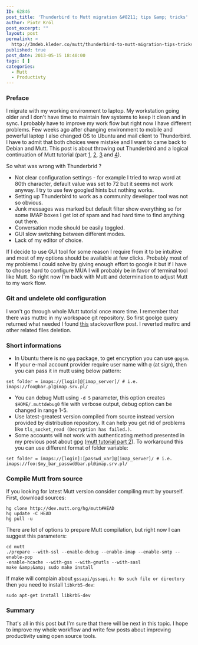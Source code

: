 ```yaml
---
ID: 62846
post_title: 'Thunderbird to Mutt migration &#8211; tips &amp; tricks'
author: Piotr Król
post_excerpt: ""
layout: post
permalink: >
  http://3mdeb.kleder.co/mutt/thunderbird-to-mutt-migration-tips-tricks/
published: true
post_date: 2013-05-15 18:40:00
tags: [ ]
categories:
  - Mutt
  - Productivty
---
```

### Preface ###
I migrate with my working environment to laptop. My workstation going older and 
I don't have time to maintain few systems to keep it clean and in sync. I 
probably have to improve my work flow but right now I have different problems.
Few weeks ago after changing environment to mobile and powerful laptop I also 
changed OS to Ubuntu and mail client to Thunderbird. I have to admit that both 
choices were mistake and I want to came back to Debian and Mutt. This post is 
about throwing out Thunderbird and a logical continuation of Mutt tutorial (part 
[1](/2012/05/13/mutt-tutorial-part-1-setup-imap-account), [2](/2012/05/13/mutt-tutorial-part-2-secure-login),
[3](/2012/05/13/mutt-tutorial-part-3-sidebar-urls-in-e) and [4](/2012/05/13/mutt-tutorial-part-4-html-mails-address)).

So what was wrong with Thunderbrid ?

* Not clear configuration settings - for example I tried to wrap word at 80th 
character, default value was set to 72 but it seems not work anyway. I try to 
use few googled hints but nothing works.
* Setting up Thunderbird to work as a community developer tool was not so 
obvious.
* Junk messages was marked but default filter show everything so for some IMAP 
boxes I get lot of spam and had hard time to find anything out there.
* Conversation mode should be easily toggled.
* GUI slow switching between different modes.
* Lack of my editor of choice.

If I decide to use GUI tool for some reason I require from it to be intuitive 
and most of my options should be available at few clicks. Probably most of my
problems I could solve by giving enough effort to google it but if I have to 
choose hard to configure MUA I will probably be in favor of terminal tool like 
Mutt. So right now I'm back with Mutt and determination to adjust Mutt to my 
work flow.

### Git and undelete old configuration ###
I won't go through whole Mutt tutorial once more time. I remember that there was 
muttrc in my workspace git repository. So first goolge query returned what 
needed I found [this](http://stackoverflow.com/questions/953481/restore-a-deleted-file-in-a-git-repo) stackoverflow post.
I reverted muttrc and other related files deletion.

### Short informations ###
* In Ubuntu there is no `gpg` package, to get encryption you can use `gpgsm`.
* If your e-mail account provider require user name with `@` (at sign), then you 
can pass it in mutt using below pattern:
```
set folder = imaps://[login]@[imap_server]/ # i.e. imaps://foo@bar.pl@imap.srv.pl/
```
* You can debug Mutt using `-d 5` parameter, this option creates 
  `$HOME/.muttdebug0` file with verbose output, debug option can be changed in 
  range 1-5.
* Use latest-greatest version compiled from source instead version provided 
  by distribution repository. It can help you get rid of problems like `tls_socket_read (Decryption has failed.)`.
* Some accounts will not work with authenticating method presented in my 
previous post about gpg ([mutt tutorial part 2](/2012/05/13/mutt-tutorial-part-2-secure-login)).
To workaround this you can use different format of folder variable:
```
set folder = imaps://[login]:[passwd_var]@[imap_server]/ # i.e. imaps://foo:$my_bar_passwd@bar.pl@imap.srv.pl/
```

### Compile Mutt from source ###
If you looking for latest Mutt version consider compiling mutt by yourself. 
First, download sources:
```
hg clone http://dev.mutt.org/hg/mutt#HEAD
hg update -C HEAD
hg pull -u
```

There are lot of options to prepare Mutt compilation, but right now I can 
suggest this parameters:
```
cd mutt
./prepare --with-ssl --enable-debug --enable-imap --enable-smtp --enable-pop 
-enable-hcache --with-gss --with-gnutls --with-sasl
make &amp;&amp; sudo make install
```

If make will complain about `gssapi/gssapi.h: No such file or directory` then 
you need to install `libkrb5-dev`:
```
sudo apt-get install libkrb5-dev
```

### Summary ###
That's all in this post but I'm sure that there will be next in this topic. I 
hope to improve my whole workflow and write few posts about improving 
productivity using open source tools.